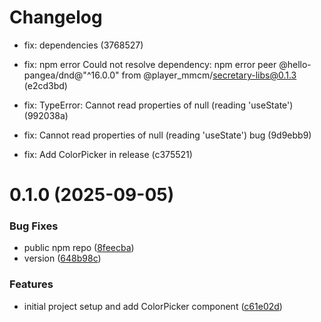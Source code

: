 # Changelog

* fix: dependencies (3768527)

* fix: npm error Could not resolve dependency: npm error peer @hello-pangea/dnd@"^16.0.0" from @player_mmcm/secretary-libs@0.1.3 (e2cd3bd)

* fix: TypeError: Cannot read properties of null (reading 'useState') (992038a)

* fix: Cannot read properties of null (reading 'useState') bug (9d9ebb9)

* fix: Add ColorPicker in release (c375521)

# 0.1.0 (2025-09-05)


### Bug Fixes

* public npm repo ([8feecba](https://github.com/mmcmNew/secretary-libs/commit/8feecba85c6e33e3b06ec116b0237b8caa03f4f2))
* version ([648b98c](https://github.com/mmcmNew/secretary-libs/commit/648b98c7b78c4b1dd68d2725db52e80a760889cc))


### Features

* initial project setup and add ColorPicker component ([c61e02d](https://github.com/mmcmNew/secretary-libs/commit/c61e02d7825bdd67cd4638a8f081add71e11f99d))
